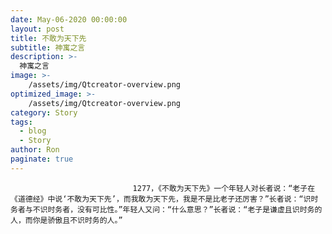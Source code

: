 ```yaml
---
date: May-06-2020 00:00:00
layout: post
title: 不敢为天下先
subtitle: 神寓之言
description: >-
  神寓之言
image: >-
    /assets/img/Qtcreator-overview.png
optimized_image: >-
    /assets/img/Qtcreator-overview.png
category: Story
tags:
  - blog
  - Story
author: Ron
paginate: true
---
```


							　　1277，《不敢为天下先》一个年轻人对长者说：“老子在《道德经》中说‘不敢为天下先’，而我敢为天下先，我是不是比老子还厉害？”长者说：“识时务者与不识时务者，没有可比性。”年轻人又问：“什么意思？”长者说：“老子是谦虚且识时务的人，而你是骄傲且不识时务的人。”
							
							
						